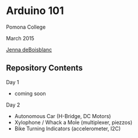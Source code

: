 Arduino 101
===========

Pomona College

March 2015

[Jenna deBoisblanc](http://jdeboi.com)

Repository Contents
-------------------

Day 1
- coming soon

Day 2
- Autonomous Car (H-Bridge, DC Motors)
- Xylophone / Whack a Mole (multiplexer, piezzos)
- Bike Turning Indicators (accelerometer, I2C)